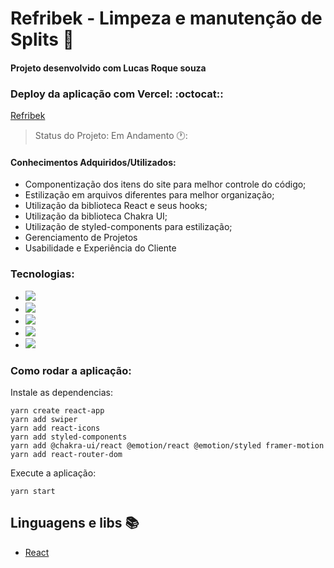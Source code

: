 # Refribek - Limpeza e manutenção de Splits :green_heart:

#### Projeto desenvolvido com Lucas Roque souza

### Deploy da aplicação com Vercel: :octocat::

[Refribek](https://refribek.vercel.app/)

> Status do Projeto: Em Andamento 🕐:

#### Conhecimentos Adquiridos/Utilizados:

- Componentização dos itens do site para melhor controle do código;
- Estilização em arquivos diferentes para melhor organização;
- Utilização da biblioteca React e seus hooks;
- Utilização da biblioteca Chakra UI;
- Utilização de styled-components para estilização;
- Gerenciamento de Projetos
- Usabilidade e Experiência do Cliente

### Tecnologias:

- <img src="https://img.shields.io/static/v1?label=react&message=framework&color=blue&style=for-the-badge&logo=REACT"/>
- <img src="https://img.shields.io/static/v1?label=Hooks&message=react&color=blue&style=for-the-badge&logo=REACT"/>
- <img src="https://img.shields.io/static/v1?label=javascript&message=Programming%20language&color=yellow&style=for-the-badge&logo=JAVASCRIPT"/>
- <img src="https://img.shields.io/static/v1?label=styled-components&message=LIB&color=red&style=for-the-badge&logo=styled-components"/>
- <img src="https://img.shields.io/static/v1?label=jsx&message=Markup&language&color=orange&style=for-the-badge&logo=JSX"/>

### Como rodar a aplicação:

Instale as dependencias:

```
yarn create react-app
yarn add swiper
yarn add react-icons
yarn add styled-components
yarn add @chakra-ui/react @emotion/react @emotion/styled framer-motion
yarn add react-router-dom

```

Execute a aplicação:

```
yarn start
```

## Linguagens e libs :books:

- [React](https://pt-br.reactjs.org/)

